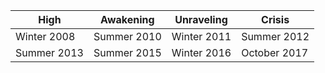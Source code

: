 |High|Awakening|Unraveling|Crisis|
|---|---|---|---|
Winter 2008 | Summer 2010 | Winter 2011 | Summer 2012
Summer 2013 | Summer 2015 | Winter 2016 | October 2017 
